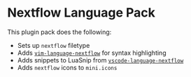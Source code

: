 # Nextflow Language Pack

This plugin pack does the following:

- Sets up `nextflow` filetype
- Adds [`vim-language-nextflow`](https://github.com/nextflow-io/vim-language-nextflow) for syntax highlighting
- Adds snippets to LuaSnip from [`vscode-language-nextflow`](https://github.com/nextflow-io/vscode-language-nextflow)
- Adds `nextflow` icons to `mini.icons`

<!-- vim: set ft=markdown: -->